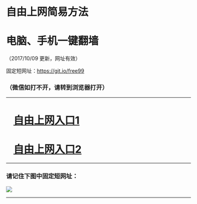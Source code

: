 ﻿# 自由上网简易方法

# 电脑、手机一键翻墙

（2017/10/09 更新，网址有效）

固定短网址：https://git.io/free99

### （微信如打不开，请转到浏览器打开）


***





# &nbsp;&nbsp; <a href="http://ft1848910974.fwq-tz-1001.info/fwqtz01.html?t=1009001257 " target="_blank">自由上网入口1</a>
# &nbsp;&nbsp; <a href="http://ft3127231692.fwq-tz-1002.info/fwqtz02.html?t=10090018343 " target="_blank">自由上网入口2</a>
***

### 请记住下图中固定短网址：

<img src="https://s3-us-west-2.amazonaws.com/fwq-1001/yjfq-20170905okok.png" /> 


***

